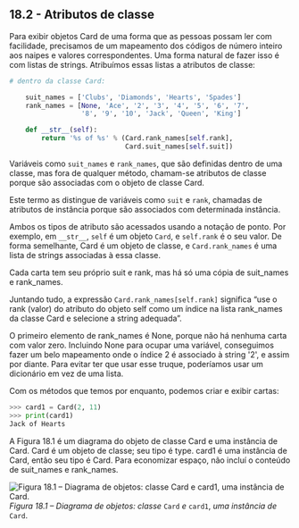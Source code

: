 ## 18.2 - Atributos de classe

Para exibir objetos Card de uma forma que as pessoas possam ler com facilidade, precisamos de um mapeamento dos códigos de número inteiro aos naipes e valores correspondentes. Uma forma natural de fazer isso é com listas de strings. Atribuímos essas listas a atributos de classe:

```python
# dentro da classe Card:

    suit_names = ['Clubs', 'Diamonds', 'Hearts', 'Spades']
    rank_names = [None, 'Ace', '2', '3', '4', '5', '6', '7',
                  '8', '9', '10', 'Jack', 'Queen', 'King']

    def __str__(self):
        return '%s of %s' % (Card.rank_names[self.rank],
                             Card.suit_names[self.suit])
```

Variáveis como `suit_names` e `rank_names`, que são definidas dentro de uma classe, mas fora de qualquer método, chamam-se atributos de classe porque são associadas com o objeto de classe Card.

Este termo as distingue de variáveis como `suit` e `rank`, chamadas de atributos de instância porque são associados com determinada instância.

Ambos os tipos de atributo são acessados usando a notação de ponto. Por exemplo, em `__str__`, `self` é um objeto `Card`, e `self.rank` é o seu valor. De forma semelhante, Card é um objeto de classe, e `Card.rank_names` é uma lista de strings associadas à essa classe.

Cada carta tem seu próprio suit e rank, mas há só uma cópia de suit_names e rank_names.

Juntando tudo, a expressão `Card.rank_names[self.rank]` significa “use o rank (valor) do atributo do objeto self como um índice na lista rank_names da classe Card e selecione a string adequada”.

O primeiro elemento de rank_names é None, porque não há nenhuma carta com valor zero. Incluindo None para ocupar uma variável, conseguimos fazer um belo mapeamento onde o índice 2 é associado à string '2', e assim por diante. Para evitar ter que usar esse truque, poderíamos usar um dicionário em vez de uma lista.

Com os métodos que temos por enquanto, podemos criar e exibir cartas:

```python
>>> card1 = Card(2, 11)
>>> print(card1)
Jack of Hearts
```

A Figura 18.1 é um diagrama do objeto de classe Card e uma instância de Card. Card é um objeto de classe; seu tipo é type. card1 é uma instância de Card, então seu tipo é Card. Para economizar espaço, não incluí o conteúdo de suit_names e rank_names.

![Figura 18.1 – Diagrama de objetos: classe Card e card1, uma instância de Card.](https://github.com/PenseAllen/PensePython2e/raw/master/fig/tnkp_1801.png)
<br>_Figura 18.1 – Diagrama de objetos: classe_ `Card` _e_ `card1`, _uma instância de_ `Card`.
